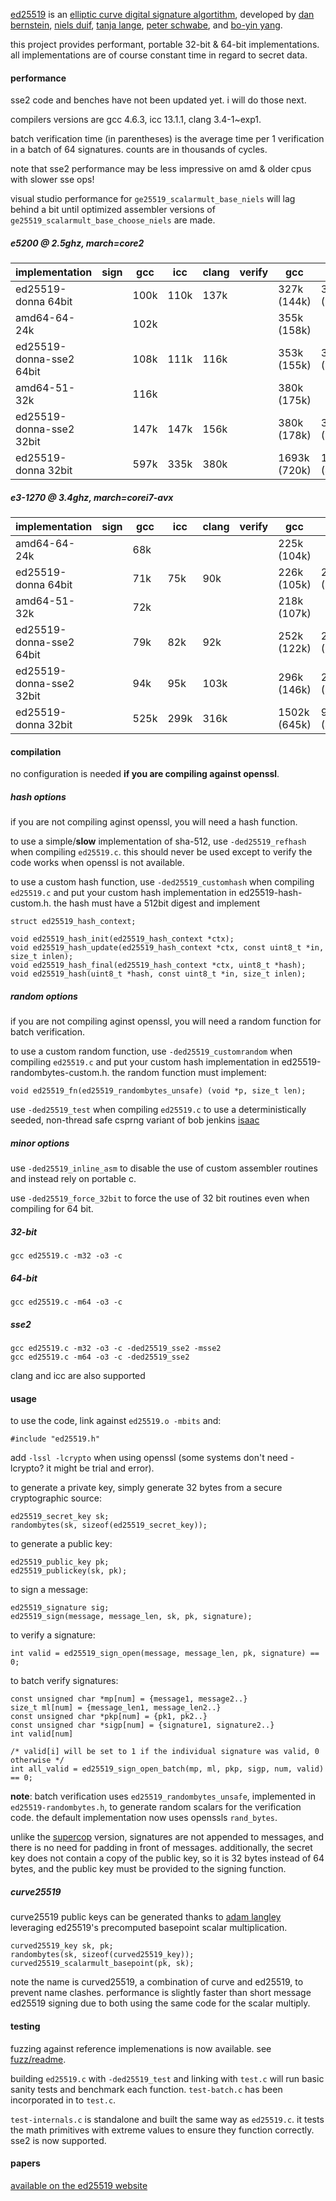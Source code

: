 [ed25519](http://ed25519.cr.yp.to/) is an 
[elliptic curve digital signature algortithm](http://en.wikipedia.org/wiki/elliptic_curve_dsa), 
developed by [dan bernstein](http://cr.yp.to/djb.html), 
[niels duif](http://www.nielsduif.nl/), 
[tanja lange](http://hyperelliptic.org/tanja), 
[peter schwabe](http://www.cryptojedi.org/users/peter/), 
and [bo-yin yang](http://www.iis.sinica.edu.tw/pages/byyang/).

this project provides performant, portable 32-bit & 64-bit implementations. all implementations are 
of course constant time in regard to secret data.

#### performance

sse2 code and benches have not been updated yet. i will do those next.

compilers versions are gcc 4.6.3, icc 13.1.1, clang 3.4-1~exp1.

batch verification time (in parentheses) is the average time per 1 verification in a batch of 64 signatures. counts are in thousands of cycles.

note that sse2 performance may be less impressive on amd & older cpus with slower sse ops!

visual studio performance for `ge25519_scalarmult_base_niels` will lag behind a bit until optimized assembler versions of `ge25519_scalarmult_base_choose_niels`
are made.

##### e5200 @ 2.5ghz, march=core2

<table>
<thead><tr><th>implementation</th><th>sign</th><th>gcc</th><th>icc</th><th>clang</th><th>verify</th><th>gcc</th><th>icc</th><th>clang</th></tr></thead>
<tbody>
<tr><td>ed25519-donna 64bit     </td><td></td><td>100k</td><td>110k</td><td>137k</td><td></td><td>327k (144k) </td><td>342k (163k) </td><td>422k (194k) </td></tr>
<tr><td>amd64-64-24k            </td><td></td><td>102k</td><td>    </td><td>    </td><td></td><td>355k (158k) </td><td>            </td><td>            </td></tr>
<tr><td>ed25519-donna-sse2 64bit</td><td></td><td>108k</td><td>111k</td><td>116k</td><td></td><td>353k (155k) </td><td>345k (154k) </td><td>360k (161k) </td></tr>
<tr><td>amd64-51-32k            </td><td></td><td>116k</td><td>    </td><td>    </td><td></td><td>380k (175k) </td><td>            </td><td>            </td></tr>
<tr><td>ed25519-donna-sse2 32bit</td><td></td><td>147k</td><td>147k</td><td>156k</td><td></td><td>380k (178k) </td><td>381k (173k) </td><td>430k (192k) </td></tr>
<tr><td>ed25519-donna 32bit     </td><td></td><td>597k</td><td>335k</td><td>380k</td><td></td><td>1693k (720k)</td><td>1052k (453k)</td><td>1141k (493k)</td></tr>
</tbody>
</table>

##### e3-1270 @ 3.4ghz, march=corei7-avx

<table>
<thead><tr><th>implementation</th><th>sign</th><th>gcc</th><th>icc</th><th>clang</th><th>verify</th><th>gcc</th><th>icc</th><th>clang</th></tr></thead>
<tbody>
<tr><td>amd64-64-24k            </td><td></td><td> 68k</td><td>    </td><td>    </td><td></td><td>225k (104k) </td><td>            </td><td>            </td></tr>
<tr><td>ed25519-donna 64bit     </td><td></td><td> 71k</td><td> 75k</td><td> 90k</td><td></td><td>226k (105k) </td><td>226k (112k) </td><td>277k (125k) </td></tr>
<tr><td>amd64-51-32k            </td><td></td><td> 72k</td><td>    </td><td>    </td><td></td><td>218k (107k) </td><td>            </td><td>            </td></tr>
<tr><td>ed25519-donna-sse2 64bit</td><td></td><td> 79k</td><td> 82k</td><td> 92k</td><td></td><td>252k (122k) </td><td>259k (124k) </td><td>282k (131k) </td></tr>
<tr><td>ed25519-donna-sse2 32bit</td><td></td><td> 94k</td><td> 95k</td><td>103k</td><td></td><td>296k (146k) </td><td>294k (137k) </td><td>306k (147k) </td></tr>
<tr><td>ed25519-donna 32bit     </td><td></td><td>525k</td><td>299k</td><td>316k</td><td></td><td>1502k (645k)</td><td>959k (418k) </td><td>954k (416k) </td></tr>
</tbody>
</table>

#### compilation

no configuration is needed **if you are compiling against openssl**. 

##### hash options

if you are not compiling aginst openssl, you will need a hash function.

to use a simple/**slow** implementation of sha-512, use `-ded25519_refhash` when compiling `ed25519.c`. 
this should never be used except to verify the code works when openssl is not available.

to use a custom hash function, use `-ded25519_customhash` when compiling `ed25519.c` and put your 
custom hash implementation in ed25519-hash-custom.h. the hash must have a 512bit digest and implement

	struct ed25519_hash_context;

	void ed25519_hash_init(ed25519_hash_context *ctx);
	void ed25519_hash_update(ed25519_hash_context *ctx, const uint8_t *in, size_t inlen);
	void ed25519_hash_final(ed25519_hash_context *ctx, uint8_t *hash);
	void ed25519_hash(uint8_t *hash, const uint8_t *in, size_t inlen);

##### random options

if you are not compiling aginst openssl, you will need a random function for batch verification.

to use a custom random function, use `-ded25519_customrandom` when compiling `ed25519.c` and put your 
custom hash implementation in ed25519-randombytes-custom.h. the random function must implement:

	void ed25519_fn(ed25519_randombytes_unsafe) (void *p, size_t len);

use `-ded25519_test` when compiling `ed25519.c` to use a deterministically seeded, non-thread safe csprng 
variant of bob jenkins [isaac](http://en.wikipedia.org/wiki/isaac_%28cipher%29)

##### minor options

use `-ded25519_inline_asm` to disable the use of custom assembler routines and instead rely on portable c.

use `-ded25519_force_32bit` to force the use of 32 bit routines even when compiling for 64 bit.

##### 32-bit

	gcc ed25519.c -m32 -o3 -c

##### 64-bit

	gcc ed25519.c -m64 -o3 -c

##### sse2

	gcc ed25519.c -m32 -o3 -c -ded25519_sse2 -msse2
	gcc ed25519.c -m64 -o3 -c -ded25519_sse2

clang and icc are also supported


#### usage

to use the code, link against `ed25519.o -mbits` and:

	#include "ed25519.h"

add `-lssl -lcrypto` when using openssl (some systems don't need -lcrypto? it might be trial and error).

to generate a private key, simply generate 32 bytes from a secure
cryptographic source:

	ed25519_secret_key sk;
	randombytes(sk, sizeof(ed25519_secret_key));

to generate a public key:

	ed25519_public_key pk;
	ed25519_publickey(sk, pk);

to sign a message:

	ed25519_signature sig;
	ed25519_sign(message, message_len, sk, pk, signature);

to verify a signature:

	int valid = ed25519_sign_open(message, message_len, pk, signature) == 0;

to batch verify signatures:

	const unsigned char *mp[num] = {message1, message2..}
	size_t ml[num] = {message_len1, message_len2..}
	const unsigned char *pkp[num] = {pk1, pk2..}
	const unsigned char *sigp[num] = {signature1, signature2..}
	int valid[num]

	/* valid[i] will be set to 1 if the individual signature was valid, 0 otherwise */
	int all_valid = ed25519_sign_open_batch(mp, ml, pkp, sigp, num, valid) == 0;

**note**: batch verification uses `ed25519_randombytes_unsafe`, implemented in 
`ed25519-randombytes.h`, to generate random scalars for the verification code. 
the default implementation now uses openssls `rand_bytes`.

unlike the [supercop](http://bench.cr.yp.to/supercop.html) version, signatures are
not appended to messages, and there is no need for padding in front of messages. 
additionally, the secret key does not contain a copy of the public key, so it is 
32 bytes instead of 64 bytes, and the public key must be provided to the signing
function.

##### curve25519

curve25519 public keys can be generated thanks to 
[adam langley](http://www.imperialviolet.org/2013/05/10/fastercurve25519.html) 
leveraging ed25519's precomputed basepoint scalar multiplication.

	curved25519_key sk, pk;
	randombytes(sk, sizeof(curved25519_key));
	curved25519_scalarmult_basepoint(pk, sk);

note the name is curved25519, a combination of curve and ed25519, to prevent 
name clashes. performance is slightly faster than short message ed25519
signing due to both using the same code for the scalar multiply.

#### testing

fuzzing against reference implemenations is now available. see [fuzz/readme](fuzz/readme.md).

building `ed25519.c` with `-ded25519_test` and linking with `test.c` will run basic sanity tests
and benchmark each function. `test-batch.c` has been incorporated in to `test.c`.

`test-internals.c` is standalone and built the same way as `ed25519.c`. it tests the math primitives
with extreme values to ensure they function correctly. sse2 is now supported.

#### papers

[available on the ed25519 website](http://ed25519.cr.yp.to/papers.html)